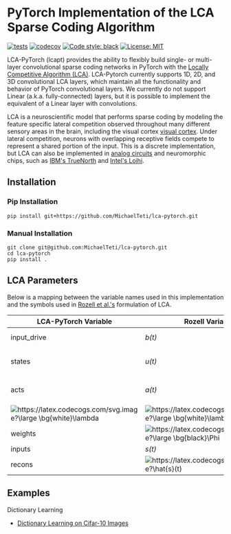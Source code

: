 
# PyTorch Implementation of the LCA Sparse Coding Algorithm

[![tests](https://github.com/MichaelTeti/lca-pytorch/actions/workflows/build.yml/badge.svg)](https://github.com/MichaelTeti/lca-pytorch/actions/workflows/build.yml)
[![codecov](https://codecov.io/gh/MichaelTeti/lca-pytorch/branch/main/graph/badge.svg?token=4EPI05G5CY)](https://codecov.io/gh/MichaelTeti/lca-pytorch)
[![Code style: black](https://img.shields.io/badge/code%20style-black-000000.svg)](https://github.com/psf/black)
[![License: MIT](https://img.shields.io/badge/License-MIT-yellow.svg)](https://opensource.org/licenses/MIT)

LCA-PyTorch (lcapt) provides the ability to flexibly build single- or multi-layer convolutional sparse coding networks in PyTorch with the [Locally Competitive Algorithm (LCA)](https://www.ece.rice.edu/~eld1/papers/Rozell08.pdf). LCA-Pytorch currently supports 1D, 2D, and 3D convolutional LCA layers, which maintain all the functionality and behavior of PyTorch convolutional layers. We currently do not support Linear (a.k.a. fully-connected) layers, but it is possible to implement the equivalent of a Linear layer with convolutions.  

LCA is a neuroscientific model that performs sparse coding by modeling the feature specific lateral competition observed throughout many different sensory areas in the brain, including the visual cortex [visual cortex](https://www.nature.com/articles/s41586-019-0997-6). Under lateral competition, neurons with overlapping receptive fields compete to represent a shared portion of the input. This is a discrete implementation, but LCA can also be implemented in [analog circuits](https://patentimages.storage.googleapis.com/30/8f/6e/5d9da903f0d635/US7783459.pdf) and neuromorphic chips, such as [IBM's TrueNorth](https://www.frontiersin.org/articles/10.3389/fnins.2019.00754/full) and [Intel's Loihi](https://ieeexplore.ieee.org/abstract/document/9325356?casa_token=0kxjP50T3IIAAAAA:EOCnIf4-fMYowF7HgTLo0UQyKLWbrWW7VnOT1TZ2DI0U_cUCBYBQv1GN8r49LtISezWQ--A).

## Installation  

### Pip Installation

```
pip install git+https://github.com/MichaelTeti/lca-pytorch.git
```

### Manual Installation

```
git clone git@github.com:MichaelTeti/lca-pytorch.git
cd lca-pytorch
pip install .
```

## LCA Parameters

Below is a mapping between the variable names used in this implementation and the symbols used in [Rozell et al.'s](https://www.ece.rice.edu/~eld1/papers/Rozell08.pdf) formulation of LCA.

| **LCA-PyTorch Variable** | **Rozell Variable** | **Description** |
| --- | --- | --- |
| input_drive | *b(t)* | Drive from the inputs/stimulus |
| states | *u(t)* | Internal state/membrane potential |
| acts | *a(t)* | Code/Representation or External Communication |
| <img src="https://latex.codecogs.com/svg.image?\large&space;\bg{black}\lambda" title="https://latex.codecogs.com/svg.image?\large \bg{white}\lambda" /> | <img src="https://latex.codecogs.com/svg.image?\large&space;\bg{white}\lambda" title="https://latex.codecogs.com/svg.image?\large \bg{white}\lambda" /> | Transfer function threshold value |
| weights | <img src="https://latex.codecogs.com/svg.image?\large&space;\bg{black}\Phi" title="https://latex.codecogs.com/svg.image?\large \bg{black}\Phi" /> | Dictionary/Features |
| inputs | *s(t)* | Input data |
| recons | <img src="https://latex.codecogs.com/svg.image?\hat{s}(t)" title="https://latex.codecogs.com/svg.image?\hat{s}(t)" /> | Reconstruction of the input *s(t)* |

## Examples

Dictionary Learning
  * [Dictionary Learning on Cifar-10 Images](https://github.com/MichaelTeti/lca-pytorch/blob/main/examples/builtin_dictionary_learning_cifar.ipynb)

